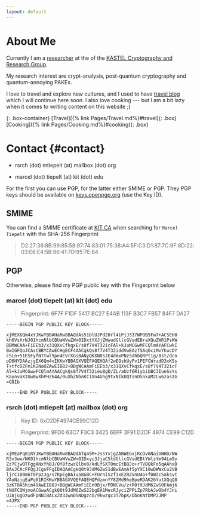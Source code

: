 ```yaml
---
layout: default
---
```


# About Me

Currently I am a [researcher](https://crypto.iti.kit.edu/english/staff_marcel_tiepelt.php) at the  of the [KASTEL Cryptography and Research Group](https://crypto.iti.kit.edu/english/index.php). 

My research interest are crypt-analysis, post-quantum cryptography and quantum-annoying PAKEs. 

I love to travel and explore new cultures, and I used to have [travel blog](https://itfortheworld.wordpress.com/) which I will continue here soon. 
I also love cooking --- but I am a bit lazy when it comes to writing content on this website ;)

{: .box-container}
[Travel]({% link Pages/Travel.md%}#travel){: .box}
[Cooking]({% link Pages/Cooking.md%}#cooking){: .box}



# Contact {#contact}

- rsrch (dot) mtiepelt (at) mailbox (dot) org

- marcel (dot) tiepelt (at) kit (dot) edu

For the first you can use PGP, for the latter either SMIME or PGP. They PGP keys should be available on [keys.openpgp.org](https://keys.openpgp.org/) (use the Key ID).


## SMIME 
You can find a SMIME certificate at [KIT CA](https://search.ca.kit.edu) when searching for `Marcel Tiepelt` with the SHA-256 Fingerprint 

> D2:27:36:8B:99:85:58:97:74:83:01:75:38:A4:5F:C3:D1:87:7C:9F:8D:22:03:E6:E4:5B:86:41:7D:95:7E:84


## PGP 
Otherwise, please find my PGP public key with the Fingerprint below 

### marcel (dot) tiepelt (at) kit (dot) edu

> Fingerprint: 6F7F F1DF 5417 BC27 E4AB 113F B3C7 FB57 84F7 DA27

```
-----BEGIN PGP PUBLIC KEY BLOCK-----

xjMEX6Qm4xYJKwYBBAHaRw8BAQdAs51blUJPd20rl4iPjJ337WPOB5Fw7+ACSEH8
kh6VsXrNJ01hcmNlbCBUaWVwZWx0IDxtYXJjZWwudGllcGVsdEBraXQuZWR1PsKW
BBMWCAA+FiEEb3/x31QXvCfkqxE/s8f7V4T32icFAl+kJuMCGwMFCQlmAYAFCwkI
BwIGFQoJCAsCBBYCAwECHgECF4AACgkQs8f7V4T32iddVwEAzfSAq6ciMvYhucDY
cSLn+51ESFyfNTtwl9pe4EVrXGsBANyQKXN0sJE4dmxPNz5dhbQRPt1g/Bst/dcn
pD6HYDAAzjgEX6Qm4xIKKwYBBAGXVQEFAQEHQAf2wEOshUyPv1PEFCWrzdD3xKSs
T+tfcDZFm1K2NaUZAwEIB8J+BBgWCAAmFiEEb3/x31QXvCfkqxE/s8f7V4T32icF
Al+kJuMCGwwFCQlmAYAACgkQs8f7V4T32ieu8gD/ZL/aUzf6R1ybibBC3IueSsYs
KaynvaXIUwBwXhPHZ64A/0uXhZNbnKC1Xn4Ghg9txNIkUQTsnOSnkaM2Lw6zasIG
=G8Ib

-----END PGP PUBLIC KEY BLOCK-----
```



### rsrch (dot) mtiepelt (at) mailbox (dot) org

> Key ID: 0xD2DF4974CE99C12D

> Fingerprint: 9FD0 63C7 F3C3 3425 6EFF 3F91 D2DF 4974 CE99 C12D

```
-----BEGIN PGP PUBLIC KEY BLOCK-----

xjMEaPq01RYJKwYBBAHaRw8BAQdATq45M+JssYvjgZABWEGxjRcDv6NaiGWHD/NW
R3v3ww/NK01hcmNlbCBUaWVwZWx0IDxyc3JjaC5tdGllcGVsdEBtYWlsYm94Lm9y
Zz7CjwQTFggANxYhBJ/QY8fzwzQlbv8/kdLfSXTOmcEtBQJo+rTVBQkFo5qAAhsD
BAsJCAcFFQgJCgsFFgIDAQAACgkQ0t9JdM6ZwS1dBwEAmAf5pYXC10wDWWxCu2VB
ljrC10Bm6T0PpzJg/s7RpEgBAIva8GBC+FUrniSzf1xE2RZVnU4o+f0WZcSaksvt
YAoNzjgEaPq01RIKKwYBBAGXVQEFAQEHQPdzmnYY8ZMd9heBpeRDAK26YutXQqQ8
3zKT8A5him49AwEIB8J+BBgWCAAmFiEEn9Bjx/PDNCVu/z+R0t9JdM6ZwS0FAmj6
tNUFCQWjmoACGwwACgkQ0t9JdM6ZwS22bgEA1MecRJyciZPPLZp7RbAJwOb4YJni
UJAjugOzwdFpNNIBALxZd3JwnD5NDgzcO/9kwzqc3T7bpK/DbnKNtbMP2JMP
=4JPX
-----END PGP PUBLIC KEY BLOCK-----

```

